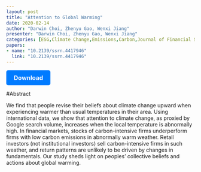 ```yaml
---
layout: post
title: "Attention to Global Warming"
date: 2020-02-14
author: "Darwin Choi, Zhenyu Gao, Wenxi Jiang"
presenter: "Darwin Choi, Zhenyu Gao, Wenxi Jiang"
categories: [ESG,Climate Change,Emissions,Carbon,Journal of Financial Studies]
papers:
- name: "10.2139/ssrn.4417946"
  link: "10.2139/ssrn.4417946"
---
```


<p>
  <a href='https://papers.ssrn.com/sol3/papers.cfm?abstract_id=3180045' class='button'>
    Download
  </a>
</p>

<style>
  .button {
    display: inline-block;
    padding: 10px 20px;
    background-color: #007bff;
    color: #fff;
    text-decoration: none;
    border-radius: 5px;
    font-size: 16px;
    font-weight: bold;
  }
</style>

#Abstract
<p>We find that people revise their beliefs about climate change upward when experiencing warmer than usual temperatures in their area. Using international data, we show that attention to climate change, as proxied by Google search volume, increases when the local temperature is abnormally high. In financial markets, stocks of carbon-intensive firms underperform firms with low carbon emissions in abnormally warm weather. Retail investors (not institutional investors) sell carbon-intensive firms in such weather, and return patterns are unlikely to be driven by changes in fundamentals. Our study sheds light on peoples’ collective beliefs and actions about global warming.</p>
